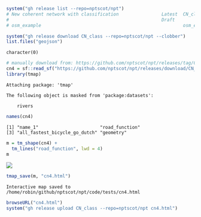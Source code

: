 

``` r
system("gh release list --repo=nptscot/npt")
# New coherent network with classification                Latest  CN_class                                                                     about 1 hour ago
#                                                         Draft                                                                                about 29 days ago
# osm_example                                                     osm_example 
```

``` r
system("gh release download CN_class --repo=nptscot/npt --clobber")
list.files("geojson")
```

    character(0)

``` r
# manually download from: https://github.com/nptscot/npt/releases/tag/CN_class
cn4 = sf::read_sf("https://github.com/nptscot/npt/releases/download/CN_class/city_of_edinburgh_2024-10-01_4_coherent_network.geojson")
library(tmap)
```


    Attaching package: 'tmap'

    The following object is masked from 'package:datasets':

        rivers

``` r
names(cn4)
```

    [1] "name_1"                       "road_function"               
    [3] "all_fastest_bicycle_go_dutch" "geometry"                    

``` r
m = tm_shape(cn4) +
  tm_lines("road_function", lwd = 4)
m
```

![](test-4-way-cn-classification_files/figure-commonmark/unnamed-chunk-2-1.png)

``` r
tmap_save(m, "cn4.html")
```

    Interactive map saved to /home/robin/github/nptscot/npt/code/tests/cn4.html

``` r
browseURL("cn4.html")
system("gh release upload CN_class --repo=nptscot/npt cn4.html")
```
